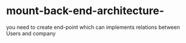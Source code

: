 # mount-back-end-architecture-
you need to create end-point which can implements relations between Users and company 

